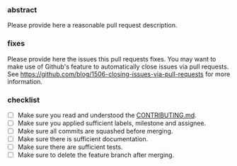 ### abstract
Please provide here a reasonable pull request description.

### fixes
Please provide here the issues this pull requests fixes. You may want to make
use of Github's feature to automatically close issues via pull requests. See
https://github.com/blog/1506-closing-issues-via-pull-requests for more
information.

### checklist
- [ ] Make sure you read and understood the [CONTRIBUTING.md](/.github.com/CONTRIBUTING.md).
- [ ] Make sure you applied sufficient labels, milestone and assignee.
- [ ] Make sure all commits are squashed before merging.
- [ ] Make sure there is sufficient documentation.
- [ ] Make sure there are sufficient tests.
- [ ] Make sure to delete the feature branch after merging.
